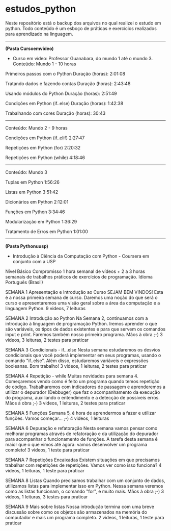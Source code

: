 # estudos_python

Neste repositório está o backup dos arquivos no qual realizei o estudo em python.
Todo conteúdo é um esboço de práticas e exercícios realizados para aprendizado na linguagem.

***********************************
**(Pasta Cursoemvideo)**
- Curso em vídeo: Professor Guanabara, do mundo 1 até o mundo 3.
Conteúdo: Mundo 1 - 10 horas

Primeiros passos com o Python
Duração (horas): 2:01:08

Tratando dados e fazendo contas
Duração (horas): 2:43:48 

Usando módulos do Python
Duração (horas): 2:51:49 

Condições em Python (if..else)
Duração (horas): 1:42:38 

Trabalhando com cores
Duração (horas): 30:43 
***********************************

Conteúdo: Mundo 2 - 9 horas

Condições em Python (if..elif)
2:27:47

Repetições em Python (for)
2:20:32

Repetições em Python (while)
4:18:46
***********************************

Conteúdo: Mundo 3

Tuplas em Python
1:56:26

Listas em Python
3:51:42

Dicionários em Python
2:12:01

Funções em Python
3:34:46

Modularização em Python
1:36:29

Tratamento de Erros em Python
1:01:00 

****************************************************************************************************************************************************************************
**(Pasta Pythonuusp)**

- Introdução à Ciência da Computação com Python - Coursera em conjunto com a USP

Nível	Básico
Compromisso	1 hora semanal de vídeos + 2 a 3 horas semanais de trabalhos práticos de exercícios de programação.
Idioma	
Português (Brasil)

SEMANA 1
Apresentação e Introdução ao Curso
SEJAM BEM VINDOS! Esta é a nossa primeira semana de curso. Daremos uma noção do que será o curso e apresentaremos uma visão geral sobre a área da computação e a linguagem Python.
9 videos, 7 leituras

SEMANA 2
Introdução ao Python
Na Semana 2, continuamos com a introdução à linguagem de programação Python. Iremos aprender o que são variáveis, os tipos de dados existentes e para que servem os comandos input e print. Faremos também nosso primeiro programa. Mãos à obra ;-)
3 videos, 3 leituras, 2 testes para praticar

SEMANA 3
Condicionais - if...else
Nesta semana estudaremos os desvios condicionais que você poderá implementar em seus programas, usando o comando "if..else". Além disso, estudaremos variáveis e expressões booleanas. Bom trabalho!
3 videos, 1 leituras, 2 testes para praticar

SEMANA 4
Repetição - while
Muitas novidades para semana 4. Começaremos vendo como é feito um programa quando temos repetição de código. Trabalharemos com indicadores de passagem e aprenderemos a utilizar o depurador (Debbuger) que faz o acompanhamento da execução do programa, auxiliando o entendimento e a detecção de possíveis erros. Mãos à obra ;-)
3 videos, 1 leituras, 2 testes para praticar

SEMANA 5
Funções
Semana 5, é hora de aprendermos a fazer e utilizar funções. Vamos começar... ;-)
4 videos, 1 leituras

SEMANA 6
Depuração e refatoração
Nesta semana vamos pensar como melhorar programas através de refatoração e da utilização do depurador para acompanhar o funcionamento de funções. A tarefa desta semana é maior que o que vimos até agora: vamos desenvolver um programa completo!
3 videos, 1 teste para praticar

SEMANA 7
Repetições Encaixadas
Existem situações em que precisamos trabalhar com repetições de repetições. Vamos ver como isso funciona?
4 videos, 1 leituras, 1 teste para praticar

SEMANA 8
Listas
Quando precisamos trabalhar com um conjunto de dados, utilizamos listas para implementar isso em Python. Nessa semana veremos como as listas funcionam, o comando "for", e muito mais. Mãos à obra ;-)
3 videos, 1 leituras, 3 testes para praticar

SEMANA 9
Mais sobre listas
Nossa introdução termina com uma breve discussão sobre como os objetos são armazenados na memória do computador e mais um programa completo.
2 videos, 1 leituras, 1 teste para praticar
